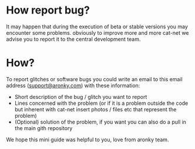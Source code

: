 # How report bug?
It may happen that during the execution of beta or stable versions you may encounter some problems. obviously to improve more and more cat-net we advise you to report it to the central development team.
# How?
To report glitches or software bugs you could write an email to this email address (support@aronky.com) with these information:
- Short description of the bug / glitch you want to report
- Lines concerned with the problem (or if it is a problem outside the code but inherent with cat-net insert photos / files etc that represent the problem)
- (Optional) solution of the problem, if you want you can also do a pull in the main gith repository

We hope this mini guide was helpful to you, love from aronky team.
